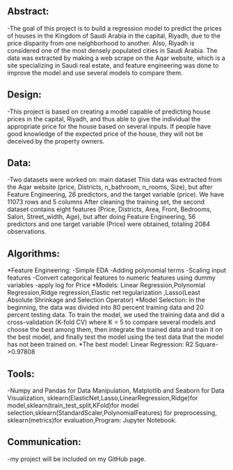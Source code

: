 ## Abstract:
-The goal of this project is to build a regression model to predict the prices of houses in the Kingdom of Saudi Arabia in the capital, Riyadh, due to the price disparity from one neighborhood to another. Also, Riyadh is considered one of the most densely populated cities in Saudi Arabia.
The data was extracted by making a web scrape on the Aqar website, which is a site specializing in Saudi real estate, and feature engineering was done to improve the model and use several models to compare them.

## Design:
-This project is based on creating a model capable of predicting house prices in the capital, Riyadh, and thus able to give the individual the appropriate price for the house based on several inputs. If people have good knowledge of the expected price of the house, they will not be deceived by the property owners.

## Data:
-Two datasets were worked on:
main dataset This data was extracted from the Aqar website (price, Districts, n_bathroom, n_rooms, Size), but after Feature Engineering, 26 predictors, and the target variable (price). We have 11073 rows and 5 columns After cleaning the training set, the second dataset contains eight features (Price, Districts, Area, Front, Bedrooms, Salon, Street_width, Age), but after doing Feature Engineering, 56 predictors and one target variable (Price) were obtained, totaling 2084 observations.

## Algorithms:
*Feature Engineering:
-Simple EDA
-Adding polynomial terms
-Scaling input features
-Convert categorical features to numeric features using dummy variables 
-apply log for Price
*Models:
Linear Regression,Polynomial Regression,Ridge regression,Elastic net regularization ,Lasso(Least Absolute Shrinkage and Selection Operator)
*Model Selection:
In the beginning, the data was divided into 80 percent training data and 20 percent testing data. To train the model, we used the training data and did a cross-validation (K-fold CV) where K = 5 to compare several models and choose the best among them, then integrate the trained data and train it on the best model, and finally test the model using the test data that the model has not been trained on.
*The best model:
Linear Regression:
R2 Square->0.97808

## Tools:
-Numpy and Pandas for Data Manipulation, Matplotlib and Seaborn for Data Visualization, sklearn(ElasticNet,Lasso,LinearRegression,Ridge)for model,sklearn(train_test_split,KFold)for model selection,sklearn(StandardScaler,PolynomialFeatures) for preprocessing, sklearn(metrics)for evaluation,Program: Jupyter Notebook.

## Communication:
-my project will be included on my GitHub page.
